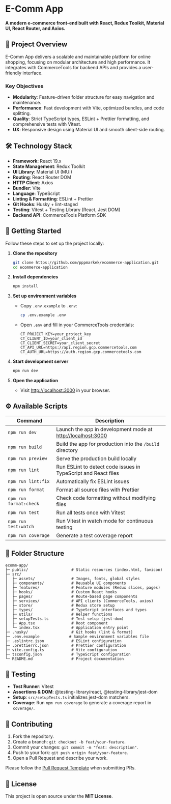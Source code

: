 # E-Comm App

**A modern e-commerce front-end built with React, Redux Toolkit, Material UI, React Router, and Axios.**

## 📖 Project Overview

E-Comm App delivers a scalable and maintainable platform for online shopping, focusing on modular architecture and high performance. It integrates with CommerceTools for backend APIs and provides a user-friendly interface.

### Key Objectives

- **Modularity**: Feature-driven folder structure for easy navigation and maintenance.
- **Performance**: Fast development with Vite, optimized bundles, and code splitting.
- **Quality**: Strict TypeScript types, ESLint + Prettier formatting, and comprehensive tests with Vitest.
- **UX**: Responsive design using Material UI and smooth client-side routing.

## 🛠️ Technology Stack

- **Framework**: React 19.x
- **State Management**: Redux Toolkit
- **UI Library**: Material UI (MUI)
- **Routing**: React Router DOM
- **HTTP Client**: Axios
- **Bundler**: Vite
- **Language**: TypeScript
- **Linting & Formatting**: ESLint + Prettier
- **Git Hooks**: Husky + lint-staged
- **Testing**: Vitest + Testing Library (React, Jest DOM)
- **Backend API**: CommerceTools Platform SDK

## 🚀 Getting Started

Follow these steps to set up the project locally:

1. **Clone the repository**

   ```bash
   git clone https://github.com/pppmarkek/ecommerce-application.git
   cd ecommerce-application
   ```

2. **Install dependencies**

   ```bash
   npm install
   ```

3. **Set up environment variables**

   - Copy `.env.example` to `.env`:

     ```bash
     cp .env.example .env
     ```

   - Open `.env` and fill in your CommerceTools credentials:

     ```dotenv
     CT_PROJECT_KEY=your_project_key
     CT_CLIENT_ID=your_client_id
     CT_CLIENT_SECRET=your_client_secret
     CT_API_URL=https://api.region.gcp.commercetools.com
     CT_AUTH_URL=https://auth.region.gcp.commercetools.com
     ```

4. **Start development server**

   ```bash
   npm run dev
   ```

5. **Open the application**

   - Visit [http://localhost:3000](http://localhost:3000) in your browser.

## ⚙️ Available Scripts

| Command                | Description                                                                          |
| ---------------------- | ------------------------------------------------------------------------------------ |
| `npm run dev`          | Launch the app in development mode at [http://localhost:3000](http://localhost:3000) |
| `npm run build`        | Build the app for production into the `/build` directory                             |
| `npm run preview`      | Serve the production build locally                                                   |
| `npm run lint`         | Run ESLint to detect code issues in TypeScript and React files                       |
| `npm run lint:fix`     | Automatically fix ESLint issues                                                      |
| `npm run format`       | Format all source files with Prettier                                                |
| `npm run format:check` | Check code formatting without modifying files                                        |
| `npm run test`         | Run all tests once with Vitest                                                       |
| `npm run test:watch`   | Run Vitest in watch mode for continuous testing                                      |
| `npm run coverage`     | Generate a test coverage report                                                      |

## 📂 Folder Structure

```plaintext
ecomm-app/
├─ public/                   # Static resources (index.html, favicon)
├─ src/
│  ├─ assets/                # Images, fonts, global styles
│  ├─ components/            # Reusable UI components
│  ├─ features/              # Feature modules (Redux slices, pages)
│  ├─ hooks/                 # Custom React hooks
│  ├─ pages/                 # Route-based page components
│  ├─ services/              # API clients (CommerceTools, axios)
│  ├─ store/                 # Redux store setup
│  ├─ types/                 # TypeScript interfaces and types
│  ├─ utils/                 # Helper functions
│  ├─ setupTests.ts          # Test setup (jest-dom)
│  ├─ App.tsx                # Root component
│  └─ index.tsx              # Application entry point
├─ .husky/                   # Git hooks (lint & format)
├─ .env.example             # Sample environment variables file
├─ .eslintrc.json            # ESLint configuration
├─ .prettierrc.json          # Prettier configuration
├─ vite.config.ts            # Vite configuration
├─ tsconfig.json             # TypeScript configuration
└─ README.md                 # Project documentation
```

## 🧪 Testing

- **Test Runner**: Vitest
- **Assertions & DOM**: @testing-library/react, @testing-library/jest-dom
- **Setup**: `src/setupTests.ts` initializes jest-dom matchers.
- **Coverage**: Run `npm run coverage` to generate a coverage report in `coverage/`.

## 🤝 Contributing

1. Fork the repository.
2. Create a branch: `git checkout -b feat/your-feature`.
3. Commit your changes: `git commit -m "feat: description"`.
4. Push to your fork: `git push origin feat/your-feature`.
5. Open a Pull Request and describe your work.

Please follow the [Pull Request Template](.github/PULL_REQUEST_TEMPLATE.md) when submitting PRs.

## 📄 License

This project is open source under the **MIT License**.
